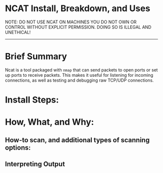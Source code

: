 # NCAT Install, Breakdown, and Uses

NOTE: DO NOT USE NCAT ON MACHINES YOU DO NOT OWN OR CONTROL WITHOUT EXPLICIT PERMISSION. DOING SO IS ILLEGAL AND UNETHICAL!

---

# Brief Summary

Ncat is a tool packaged with `nmap` that can send packets to open ports or set up ports to receive packets. This makes it useful for listening for incoming connections, as well as testing and debugging raw TCP/UDP connections.

# Install Steps:

# How, What, and Why:

## How-to scan, and additional types of scanning options:

## Interpreting Output
